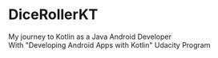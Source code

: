 # DiceRollerKT
My journey to Kotlin as a Java Android Developer <br/>
With "Developing Android Apps with Kotlin" Udacity Program <br/>

